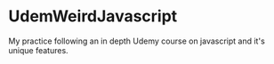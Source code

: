 # UdemWeirdJavascript
My practice following an in depth Udemy course on javascript and it's unique features.
